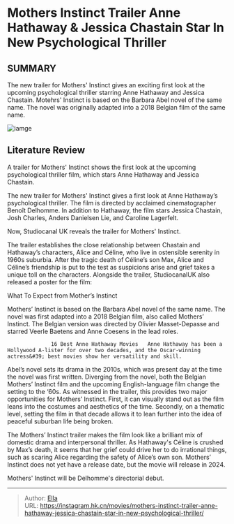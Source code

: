 # Mothers  Instinct Trailer Anne Hathaway &amp; Jessica Chastain Star In New Psychological Thriller


## SUMMARY 



  The new trailer for Mothers&#39; Instinct gives an exciting first look at the upcoming psychological thriller starring Anne Hathaway and Jessica Chastain.   Motehrs&#39; Instinct is based on the Barbara Abel novel of the same name.   The novel was originally adapted into a 2018 Belgian film of the same name.  

![iamge](https://static1.srcdn.com/wordpress/wp-content/uploads/2024/01/mothers-instinct.jpg)

## Literature Review

A trailer for Mothers&#39; Instinct shows the first look at the upcoming psychological thriller film, which stars Anne Hathaway and Jessica Chastain.




The new trailer for Mothers&#39; Instinct gives a first look at Anne Hathaway’s psychological thriller. The film is directed by acclaimed cinematographer Benoît Delhomme. In addition to Hathaway, the film stars Jessica Chastain, Josh Charles, Anders Danielsen Lie, and Caroline Lagerfelt.




Now, Studiocanal UK reveals the trailer for Mothers&#39; Instinct.


 

The trailer establishes the close relationship between Chastain and Hathaway’s characters, Alice and Céline, who live in ostensible serenity in 1960s suburbia. After the tragic death of Céline’s son Max, Alice and Céline’s friendship is put to the test as suspicions arise and grief takes a unique toll on the characters. Alongside the trailer, StudiocanalUK also released a poster for the film:


 

          





 What To Expect from Mother’s Instinct 
          

Mothers’ Instinct is based on the Barbara Abel novel of the same name. The novel was first adapted into a 2018 Belgian film, also called Mothers’ Instinct. The Belgian version was directed by Olivier Masset-Depasse and starred Veerle Baetens and Anne Coesens in the lead roles.

                  16 Best Anne Hathaway Movies   Anne Hathaway has been a Hollywood A-lister for over two decades, and the Oscar-winning actress&#39; best movies show her versatility and skill.   

Abel’s novel sets its drama in the 2010s, which was present day at the time the novel was first written. Diverging from the novel, both the Belgian Mothers’ Instinct film and the upcoming English-language film change the setting to the ‘60s. As witnessed in the trailer, this provides two major opportunities for Mothers’ Instinct. First, it can visually stand out as the film leans into the costumes and aesthetics of the time. Secondly, on a thematic level, setting the film in that decade allows it to lean further into the idea of peaceful suburban life being broken.




The Mothers’ Instinct trailer makes the film look like a brilliant mix of domestic drama and interpersonal thriller. As Hathaway&#39;s Céline is crushed by Max’s death, it seems that her grief could drive her to do irrational things, such as scaring Alice regarding the safety of Alice’s own son. Mothers’ Instinct does not yet have a release date, but the movie will release in 2024.



Mothers&#39; Instinct will be Delhomme&#39;s directorial debut.






---

> Author: [Ella](https://instagram.hk.cn/)  
> URL: https://instagram.hk.cn/movies/mothers-instinct-trailer-anne-hathaway-jessica-chastain-star-in-new-psychological-thriller/  

